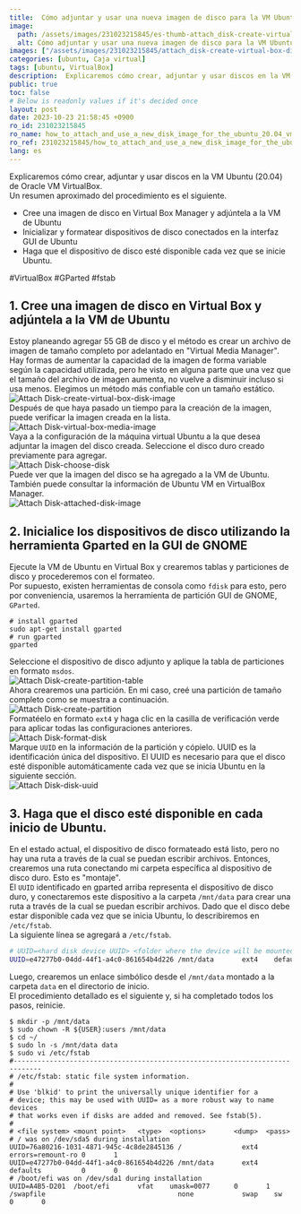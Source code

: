 ```yaml
---
title:  Cómo adjuntar y usar una nueva imagen de disco para la VM Ubuntu (20.04) en Oracle VM VirtualBox
image:
  path: /assets/images/231023215845/es-thumb-attach_disk-create-virtual-box-disk-image.png
  alt: Cómo adjuntar y usar una nueva imagen de disco para la VM Ubuntu (20.04) en Oracle VM VirtualBox
images: ["/assets/images/231023215845/attach_disk-create-virtual-box-disk-image.png", "/assets/images/231023215845/attach_disk-virtual-box-media-image.png", "/assets/images/231023215845/attach_disk-choose-disk.png", "/assets/images/231023215845/attach_disk-attached-disk-image.png", "/assets/images/231023215845/attach_disk-create-partition-table.png", "/assets/images/231023215845/attach_disk-create-partition.png", "/assets/images/231023215845/attach_disk-format-disk.png", "/assets/images/231023215845/attach_disk-disk-uuid.png"]
categories: [ubuntu, Caja virtual]
tags: [ubuntu, VirtualBox]
description:  Explicaremos cómo crear, adjuntar y usar discos en la VM Ubuntu (20.04) de Oracle VM VirtualBox. Un resumen aproximado del procedimiento es el siguiente. #VirtualBox #GParted #fstab
public: true
toc: false
# Below is readonly values if it's decided once
layout: post
date: 2023-10-23 21:58:45 +0900
ro_id: 231023215845
ro_name: how_to_attach_and_use_a_new_disk_image_for_the_ubuntu_20.04_vm_in_oracle_vm_virtualbox
ro_ref: 231023215845/how_to_attach_and_use_a_new_disk_image_for_the_ubuntu_20.04_vm_in_oracle_vm_virtualbox
lang: es
---
```

Explicaremos cómo crear, adjuntar y usar discos en la VM Ubuntu (20.04) de Oracle VM VirtualBox.  
Un resumen aproximado del procedimiento es el siguiente.  
- Cree una imagen de disco en Virtual Box Manager y adjúntela a la VM de Ubuntu
- Inicializar y formatear dispositivos de disco conectados en la interfaz GUI de Ubuntu
- Haga que el dispositivo de disco esté disponible cada vez que se inicie Ubuntu.

#VirtualBox #GParted #fstab  
## 1. Cree una imagen de disco en Virtual Box y adjúntela a la VM de Ubuntu
Estoy planeando agregar 55 GB de disco y el método es crear un archivo de imagen de tamaño completo por adelantado en "Virtual Media Manager". Hay formas de aumentar la capacidad de la imagen de forma variable según la capacidad utilizada, pero he visto en alguna parte que una vez que el tamaño del archivo de imagen aumenta, no vuelve a disminuir incluso si usa menos. Elegimos un método más confiable con un tamaño estático.  
![Attach Disk-create-virtual-box-disk-image](/assets/images/231023215845/attach_disk-create-virtual-box-disk-image.png)  
Después de que haya pasado un tiempo para la creación de la imagen, puede verificar la imagen creada en la lista.  
![Attach Disk-virtual-box-media-image](/assets/images/231023215845/attach_disk-virtual-box-media-image.png)  
Vaya a la configuración de la máquina virtual Ubuntu a la que desea adjuntar la imagen del disco creada. Seleccione el disco duro creado previamente para agregar.  
![Attach Disk-choose-disk](/assets/images/231023215845/attach_disk-choose-disk.png)  
Puede ver que la imagen del disco se ha agregado a la VM de Ubuntu. También puede consultar la información de Ubuntu VM en VirtualBox Manager.  
![Attach Disk-attached-disk-image](/assets/images/231023215845/attach_disk-attached-disk-image.png)  
## 2. Inicialice los dispositivos de disco utilizando la herramienta Gparted en la GUI de GNOME
Ejecute la VM de Ubuntu en Virtual Box y crearemos tablas y particiones de disco y procederemos con el formateo.  
Por supuesto, existen herramientas de consola como `fdisk` para esto, pero por conveniencia, usaremos la herramienta de partición GUI de GNOME, `GParted`.  

```shell
# install gparted
sudo apt-get install gparted
# run gparted
gparted
```
Seleccione el dispositivo de disco adjunto y aplique la tabla de particiones en formato `msdos`.  
![Attach Disk-create-partition-table](/assets/images/231023215845/attach_disk-create-partition-table.png)  
Ahora crearemos una partición. En mi caso, creé una partición de tamaño completo como se muestra a continuación.  
![Attach Disk-create-partition](/assets/images/231023215845/attach_disk-create-partition.png)  
Formatéelo en formato `ext4` y haga clic en la casilla de verificación verde para aplicar todas las configuraciones anteriores.  
![Attach Disk-format-disk](/assets/images/231023215845/attach_disk-format-disk.png)  
Marque `UUID` en la información de la partición y cópielo. UUID es la identificación única del dispositivo. El UUID es necesario para que el disco esté disponible automáticamente cada vez que se inicia Ubuntu en la siguiente sección.  
![Attach Disk-disk-uuid](/assets/images/231023215845/attach_disk-disk-uuid.png)  
## 3. Haga que el disco esté disponible en cada inicio de Ubuntu.
En el estado actual, el dispositivo de disco formateado está listo, pero no hay una ruta a través de la cual se puedan escribir archivos. Entonces, crearemos una ruta conectando mi carpeta específica al dispositivo de disco duro. Esto es "montaje".  
El `UUID` identificado en gparted arriba representa el dispositivo de disco duro, y conectaremos este dispositivo a la carpeta `/mnt/data` para crear una ruta a través de la cual se puedan escribir archivos. Dado que el disco debe estar disponible cada vez que se inicia Ubuntu, lo describiremos en `/etc/fstab`.  
La siguiente línea se agregará a `/etc/fstab`.  

```bash
# UUID=<hard disk device UUID> <folder where the device will be mounted> ext4    defaults          0       0 
UUID=e47277b0-04dd-44f1-a4c0-861654b4d226 /mnt/data       ext4    defaults          0       0 
```
Luego, crearemos un enlace simbólico desde el `/mnt/data` montado a la carpeta `data` en el directorio de inicio.  
El procedimiento detallado es el siguiente y, si ha completado todos los pasos, reinicie.  

```shell
$ mkdir -p /mnt/data
$ sudo chown -R ${USER}:users /mnt/data
$ cd ~/
$ sudo ln -s /mnt/data data
$ sudo vi /etc/fstab  
#-----------------------------------------------------------------------------
# /etc/fstab: static file system information.
#
# Use 'blkid' to print the universally unique identifier for a
# device; this may be used with UUID= as a more robust way to name devices
# that works even if disks are added and removed. See fstab(5).
#
# <file system> <mount point>   <type>  <options>       <dump>  <pass>
# / was on /dev/sda5 during installation
UUID=76a80216-1031-4871-945c-4c8de2845136 /               ext4    errors=remount-ro 0       1
UUID=e47277b0-04dd-44f1-a4c0-861654b4d226 /mnt/data       ext4    defaults          0       0 
# /boot/efi was on /dev/sda1 during installation
UUID=A4B5-D201  /boot/efi       vfat    umask=0077      0       1
/swapfile                                 none            swap    sw              0       0
```
